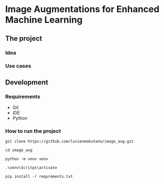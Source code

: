 # Image Augmentations for Enhanced Machine Learning
## The project
### Idea
### Use cases

## Development
### Requirements
* Git
* IDE
* Python

### How to run the project
```shell
git clone https://github.com/lucienmakutano/image_aug.git

cd image_aug

python -m venv venv

.\venv\Scritps\activate

pip install -r requrements.txt
```

